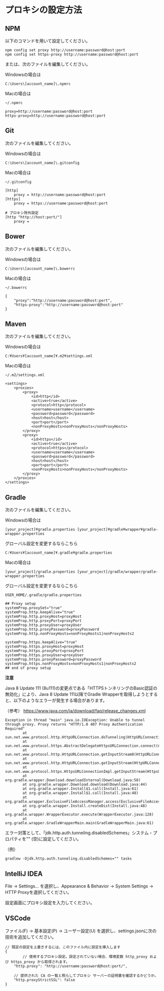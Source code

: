 # プロキシの設定方法

## NPM

以下のコマンドを用いて設定してください。

```
npm config set proxy http://username:password@host:port
npm config set https-proxy http://username:password@host:port
```

または、次のファイルを編集してください。

Windowsの場合は

`
C:\Users\[account_name]\.npmrc
`

Macの場合は

`
~/.npmrc
`

```
proxy=http://username:password@host:port
https-proxy=http://username:password@host:port
```

## Git

次のファイルを編集してください。

Windowsの場合は

`
C:\Users\[account_name]\.gitconfig
`

Macの場合は

`
~/.gitconfig
`

```
[http]
    proxy = http://username:password@host:port
[https]
    proxy = https://username:password@host:port

# プロキシ除外設定
[http "http://host:port/"]
    proxy = 
```

## Bower

次のファイルを編集してください。

Windowsの場合は

`
C:\Users\[account_name]\.bowerrc
`

Macの場合は

`
~/.bowerrc
`

```
{
    "proxy":"http://username:password@host:port",
    "https-proxy":"http://username:password@host:port" 
}
```

## Maven

次のファイルを編集してください。

Windowsの場合は

`
C:¥Users¥[account_name]¥.m2¥settings.xml 
`

Macの場合は

`
~/.m2/settings.xml 
`

```
<settings>
    <proxies>
        <proxy>
            <id>http</id>
            <active>true</active>
            <protocol>http</protocol>
            <username>username</username>
            <password>password</password>
            <host>host</host>
            <port>port</port>
            <nonProxyHosts>nonProxyHosts</nonProxyHosts>
        </proxy>
        <proxy>
            <id>https</id>
            <active>true</active>
            <protocol>https</protocol>
            <username>username</username>
            <password>password</password>
            <host>host</host>
            <port>port</port>
            <nonProxyHosts>nonProxyHosts</nonProxyHosts>
        </proxy>
    </proxies>
</settings>
```

## Gradle

次のファイルを編集してください。

Windowsの場合は

`
[your_project]¥gradle.properties
[your_project]¥gradle¥wrapper¥gradle-wrapper.properties
`

グローバル設定を変更するならこちら

`
C:¥Users¥[account_name]¥.gradle¥gradle.properties
`

Macの場合は

`
[your_project]/gradle.properties
[your_project]/gradle/wrapper/gradle-wrapper.properties
`

グローバル設定を変更するならこちら

`
USER_HOME/.gradle/gradle.properties
`

```
## Proxy setup
systemProp.proxySet="true" 
systemProp.http.keepAlive="true" 
systemProp.http.proxyHost=proxyHost
systemProp.http.proxyPort=proxyPort
systemProp.http.proxyUser=proxyUser
systemProp.http.proxyPassword=proxyPassword
systemProp.http.nonProxyHosts=nonProxyHosts1|nonProxyHosts2

systemProp.https.keepAlive="true" 
systemProp.https.proxyHost=proxyHost
systemProp.https.proxyPort=proxyPort
systemProp.https.proxyUser=proxyUser
systemProp.https.proxyPassword=proxyPassword
systemProp.https.nonProxyHosts=nonProxyHosts1|nonProxyHosts2
## end of proxy setup
```

**注意**

Java 8 Update 111 (8u111)の変更点である「HTTPSトンネリングのBasic認証の無効化」により、Java 8 Update 111以降でGradle Wrapperを取得しようとすると、以下のようなエラーが発生する場合があります。

（参考）
https://www.java.com/ja/download/faq/release_changes.xml

```
Exception in thread "main" java.io.IOException: Unable to tunnel through proxy. Proxy returns "HTTP/1.0 407 Proxy Authentication Required" 
        at sun.net.www.protocol.http.HttpURLConnection.doTunneling(HttpURLConnection.java:2124)
        at sun.net.www.protocol.https.AbstractDelegateHttpsURLConnection.connect(AbstractDelegateHttpsURLConnection.java:183)
        at sun.net.www.protocol.http.HttpURLConnection.getInputStream0(HttpURLConnection.java:1546)
        at sun.net.www.protocol.http.HttpURLConnection.getInputStream(HttpURLConnection.java:1474)
        at sun.net.www.protocol.https.HttpsURLConnectionImpl.getInputStream(HttpsURLConnectionImpl.java:254)
        at org.gradle.wrapper.Download.downloadInternal(Download.java:58)
        at org.gradle.wrapper.Download.download(Download.java:44)
        at org.gradle.wrapper.Install$1.call(Install.java:61)
        at org.gradle.wrapper.Install$1.call(Install.java:48)
        at org.gradle.wrapper.ExclusiveFileAccessManager.access(ExclusiveFileAccessManager.java:65)
        at org.gradle.wrapper.Install.createDist(Install.java:48)
        at org.gradle.wrapper.WrapperExecutor.execute(WrapperExecutor.java:128)
        at org.gradle.wrapper.GradleWrapperMain.main(GradleWrapperMain.java:61)
```

エラー対策として、「jdk.http.auth.tunneling.disabledSchemes」システム・プロパティを"" (空)に設定してください。

（例）

```
gradlew -Djdk.http.auth.tunneling.disabledSchemes="" tasks
```

## IntelliJ IDEA

File -> Settings... を選択し、Appearance & Behavior -> System Settings -> HTTP Proxyを選択してください。

設定画面にプロキシ設定を入力してください。

## VSCode

ファイル(F) -> 基本設定(P) -> ユーザー設定(U) を選択し、settings.jsonに次の技術を追加してください。

```
// 既定の設定を上書きするには、このファイル内に設定を挿入します
{
        // 使用するプロキシ設定。設定されていない場合、環境変数 http_proxy および https_proxy から取得されます。
    "http.proxy": "http://username:password@host:port/",

    // 提供された CA の一覧と照らしてプロキシ サーバーの証明書を確認するかどうか。
    "http.proxyStrictSSL": false
}
```
